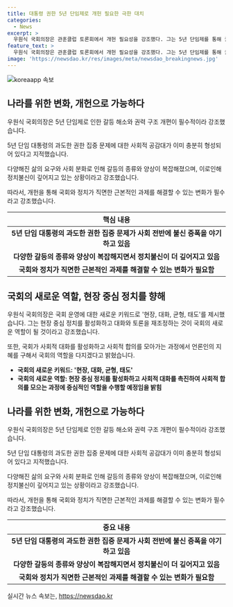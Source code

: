 ```yaml
---
title: 대통령 권한 5년 단임제로 개헌 필요한 극한 대치
categories:
  - News
excerpt: >
  우원식 국회의장은 관훈클럽 토론회에서 개헌 필요성을 강조했다. 그는 5년 단임제를 통해 권력 구조와 정치적 갈등을 해소해야 한다고 밝혔으며, 국회의 깊어진 정치불신 문제와 22대 국회의 과제에 대해 이야기했다. 또한 향후 국회 운영의 키워드로 현장, 대화, 균형, 태도를 제시하며 현장 중심 정치를 강화하고 사회적 대화와 균형을 찾는 것이 중요하다고 강조했다.
feature_text: >
  우원식 국회의장은 관훈클럽 토론회에서 개헌 필요성을 강조했다. 그는 5년 단임제를 통해 권력 구조와 정치적 갈등을 해소해야 한다고 밝혔으며, 국회의 깊어진 정치불신 문제와 22대 국회의 과제에 대해 이야기했다. 또한 향후 국회 운영의 키워드로 현장, 대화, 균형, 태도를 제시하며 현장 중심 정치를 강화하고 사회적 대화와 균형을 찾는 것이 중요하다고 강조했다.
image: 'https://newsdao.kr/res/images/meta/newsdao_breakingnews.jpg'
---
```


<p><img src="https://newsdao.kr/res/images/meta/newsdao_breakingnews.jpg" alt="koreaapp 속보" /></p>

<h2 data-ke-size="size26">나라를 위한 변화, 개헌으로 가능하다</h2>

<p data-ke-size="size16">우원식 국회의장은 5년 단임제로 인한 갈등 해소와 권력 구조 개편이 필수적이라 강조했습니다.</p>

<p data-ke-size="size16">5년 단임 대통령의 과도한 권한 집중 문제에 대한 사회적 공감대가 이미 충분히 형성되어 있다고 지적했습니다. </p>

<p data-ke-size="size16">다양해진 삶의 요구와 사회 분화로 인해 갈등의 종류와 양상이 복잡해졌으며, 이로인해 정치불신이 깊어지고 있는 상황이라고 강조했습니다.</p>

<p data-ke-size="size16">따라서, 개헌을 통해 국회와 정치가 직면한 근본적인 과제를 해결할 수 있는 변화가 필수라고 강조했습니다.</p>

<table>
<thead>
<tr>
<th style="text-align: center;">핵심 내용</th>
</tr>
</thead>
<tbody>
<tr>
<td style="text-align: center; height: 17px;"><b>5년 단임 대통령의 과도한 권한 집중 문제가 사회 전반에 불신 증폭을 야기하고 있음</b></td>
</tr>
<tr>
<td style="text-align: center; height: 17px;"><b>다양한 갈등의 종류와 양상이 복잡해지면서 정치불신이 더 깊어지고 있음</b></td>
</tr>
<tr>
<td style="text-align: center; height: 17px;"><b>국회와 정치가 직면한 근본적인 과제를 해결할 수 있는 변화가 필요함</b></td>
</tr>
</tbody>
</table>

<h2 data-ke-size="size26">국회의 새로운 역할, 현장 중심 정치를 향해</h2>

<p data-ke-size="size16">우원식 국회의장은 국회 운영에 대한 새로운 키워드로 '현장, 대화, 균형, 태도'를 제시했습니다. 그는 현장 중심 정치를 활성화하고 대화와 토론을 재조정하는 것이 국회의 새로운 역할이 될 것이라고 강조했습니다.</p>

<p data-ke-size="size16">또한, 국회가 사회적 대화를 활성화하고 사회적 합의를 모아가는 과정에서 언론인의 지혜를 구해서 국회의 역할을 다지겠다고 밝혔습니다.</p>

<ul>
<li><b>국회의 새로운 키워드: '현장, 대화, 균형, 태도'</b></li>
<li><b>국회의 새로운 역할: 현장 중심 정치를 활성화하고 사회적 대화를 촉진하여 사회적 합의를 모으는 과정에 중심적인 역할을 수행할 예정임을 밝힘</b></li>
</ul>

<h2 data-ke-size="size26">나라를 위한 변화, 개헌으로 가능하다</h2>

<p data-ke-size="size16">우원식 국회의장은 5년 단임제로 인한 갈등 해소와 권력 구조 개편이 필수적이라 강조했습니다.</p>

<p data-ke-size="size16">5년 단임 대통령의 과도한 권한 집중 문제에 대한 사회적 공감대가 이미 충분히 형성되어 있다고 지적했습니다. </p>

<p data-ke-size="size16">다양해진 삶의 요구와 사회 분화로 인해 갈등의 종류와 양상이 복잡해졌으며, 이로인해 정치불신이 깊어지고 있는 상황이라고 강조했습니다.</p>

<p data-ke-size="size16">따라서, 개헌을 통해 국회와 정치가 직면한 근본적인 과제를 해결할 수 있는 변화가 필수라고 강조했습니다.</p>

<table>
<thead>
<tr>
<th style="text-align: center;">중요 내용</th>
</tr>
</thead>
<tbody>
<tr>
<td style="text-align: center; height: 17px;"><b>5년 단임 대통령의 과도한 권한 집중 문제가 사회 전반에 불신 증폭을 야기하고 있음</b></td>
</tr>
<tr>
<td style="text-align: center; height: 17px;"><b>다양한 갈등의 종류와 양상이 복잡해지면서 정치불신이 더 깊어지고 있음</b></td>
</tr>
<tr>
<td style="text-align: center; height: 17px;"><b>국회와 정치가 직면한 근본적인 과제를 해결할 수 있는 변화가 필요함</b></td>
</tr>
</tbody>
</table>
실시간 뉴스 속보는, <a href="https://newsdao.kr" rel="dofollow">https://newsdao.kr</a>



